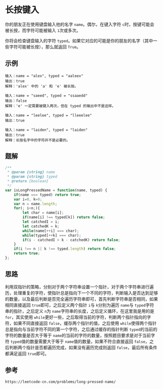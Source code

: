 # 长按键入

你的朋友正在使用键盘输入他的名字 `name`。偶尔，在键入字符 `c`时，按键可能会被长按，而字符可能被输入 `1`次或多次。

你将会检查键盘输入的字符 `typed`。如果它对应的可能是你的朋友的名字（其中一些字符可能被长按），那么就返回 `True`。

## 示例

```
输入：name = "alex", typed = "aaleex"
输出：true
解释：'alex' 中的 'a' 和 'e' 被长按。
```

```
输入：name = "saeed", typed = "ssaaedd"
输出：false
解释：'e' 一定需要被键入两次，但在 typed 的输出中不是这样。
```

```
输入：name = "leelee", typed = "lleeelee"
输出：true
```

```
输入：name = "laiden", typed = "laiden"
输出：true
解释：长按名字中的字符并不是必要的。
```

## 题解

```javascript
/**
 * @param {string} name
 * @param {string} typed
 * @return {boolean}
 */
var isLongPressedName = function(name, typed) {
    if(name === typed) return true;
    var i=0, k=0;
    var n = name.length;
    for(; i<n;){
        let char = name[i];
        if(name[i] !== typed[k]) return false;
        let catchedI = i;
        let catchedK = k;
        while(name[++i] === char);
        while(typed[++k] === char);
        if(i - catchedI > k - catchedK) return false;
    }
    if(i !== n || k !== typed.length) return false;
    return true;
};
```

## 思路

利用双指针的策略，分别对于两个字符串设置一个指针，对于两个字符串进行遍历，处理重复的字符，使指针总是指向下一个不同的字符，判断输入是否达到足够的数量，以及最后判断是否完全遍历字符串即可，首先判断字符串是否相同，如果相同直接返回 `true`即可，之后定义两个指针 `i`与 `k`分别为遍历 `name`与 `typed`字符串的指针，之后定义 `n`为 `name`字符串的长度，之后定义循环，在这里我是用的是 `for`，其实使用 `while`更好一些，之后取得当前的字符，判断两个指针指向的字符，如果不同直接返回 `false`，缓存两个指针的值，之后使用 `while`使得两个指针总是指向与当前字符不同的第一个字符，之后通过缓存的指针判断 `typed`的当前的字符的数量是否大于等于 `name`的当前的字符的数量，按照题目要求是对于当前字符 `typed`值的数量需要大于等于 `name`值的数量，如果不符合直接返回 `false`，之后判断两个指针是否都遍历完成，如果没有遍历完成则返回 `false`，最后所有条件都满足返回 `true`即可。

## 参考

```
https://leetcode-cn.com/problems/long-pressed-name/
```
